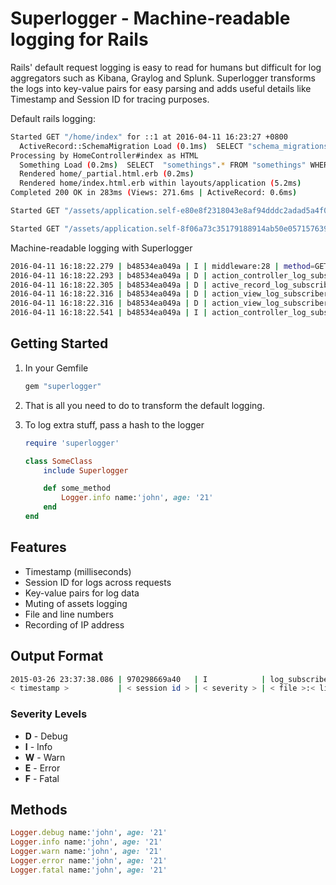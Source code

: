 Superlogger - Machine-readable logging for Rails
=======

Rails' default request logging is easy to read for humans but difficult for log aggregators such as Kibana, Graylog and Splunk. Superlogger transforms the logs into key-value pairs for easy parsing and adds useful details like Timestamp and Session ID for tracing purposes.

Default rails logging:
```sh
Started GET "/home/index" for ::1 at 2016-04-11 16:23:27 +0800
  ActiveRecord::SchemaMigration Load (0.1ms)  SELECT "schema_migrations".* FROM "schema_migrations"
Processing by HomeController#index as HTML
  Something Load (0.2ms)  SELECT  "somethings".* FROM "somethings" WHERE "somethings"."paper" = ? AND "somethings"."stone" = ?  ORDER BY "somethings"."id" ASC LIMIT 1  [["paper", "123"], ["stone", "456"]]
  Rendered home/_partial.html.erb (0.2ms)
  Rendered home/index.html.erb within layouts/application (5.2ms)
Completed 200 OK in 283ms (Views: 271.6ms | ActiveRecord: 0.6ms)

Started GET "/assets/application.self-e80e8f2318043e8af94dddc2adad5a4f09739a8ebb323b3ab31cd71d45fd9113.css?body=1" for ::1 at 2016-04-11 16:23:27 +0800

Started GET "/assets/application.self-8f06a73c35179188914ab50e057157639fce1401c1cdca640ac9cec33746fc5b.js?body=1" for ::1 at 2016-04-11 16:23:27 +0800
```

Machine-readable logging with Superlogger
```sh
2016-04-11 16:18:22.279 | b48534ea049a | I | middleware:28 | method=GET | path=/home/index | ip=::1
2016-04-11 16:18:22.293 | b48534ea049a | D | action_controller_log_subscriber:9 | controller=HomeController | action=index | params={}
2016-04-11 16:18:22.305 | b48534ea049a | D | active_record_log_subscriber:24 | sql=SELECT  "somethings".* FROM "somethings" WHERE "somethings"."paper" = ? AND "somethings"."stone" = ?  ORDER BY "somethings"."id" ASC LIMIT 1 | params=["'123'", "'456'"] | duration=0.48
2016-04-11 16:18:22.316 | b48534ea049a | D | action_view_log_subscriber:6 | view=_partial.html.erb | duration=0.3
2016-04-11 16:18:22.316 | b48534ea049a | D | action_view_log_subscriber:6 | view=index.html.erb | duration=5.6
2016-04-11 16:18:22.541 | b48534ea049a | I | action_controller_log_subscriber:29 | status=200 | total_duration=247.16 | view_duration=235.25 | db_duration=0.78
```

## Getting Started ##

1. In your Gemfile

    ```ruby
    gem "superlogger"
    ```

2. That is all you need to do to transform the default logging.

3. To log extra stuff, pass a hash to the logger

    ```ruby
    require 'superlogger'

    class SomeClass
        include Superlogger

        def some_method
            Logger.info name:'john', age: '21'
        end
    end
    ```

## Features ##
- Timestamp (milliseconds)
- Session ID for logs across requests
- Key-value pairs for log data
- Muting of assets logging
- File and line numbers
- Recording of IP address

## Output Format ##
```sh
2015-03-26 23:37:38.086 | 970298669a40   | I            | log_subscriber:24           | status:200 | total:858.35 | view:597.46 | db:34.96
< timestamp >           | < session id > | < severity > | < file >:< line num >       | < data you pass in ... >
```

### Severity Levels ###
- **D** - Debug
- **I** - Info
- **W** - Warn
- **E** - Error
- **F** - Fatal

## Methods ##
```ruby
Logger.debug name:'john', age: '21'
Logger.info name:'john', age: '21'
Logger.warn name:'john', age: '21'
Logger.error name:'john', age: '21'
Logger.fatal name:'john', age: '21'
```
